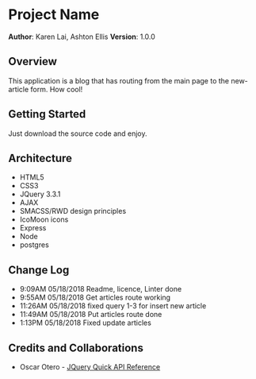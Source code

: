 # Project Name

**Author**: Karen Lai, Ashton Ellis
**Version**: 1.0.0 

## Overview
This application is a blog that has routing from the main page to the new-article form. How cool!

## Getting Started
Just download the source code and enjoy.

## Architecture
* HTML5
* CSS3
* JQuery 3.3.1
* AJAX
* SMACSS/RWD design principles
* IcoMoon icons
* Express
* Node
* postgres

## Change Log
- 9:09AM 05/18/2018 Readme, licence, Linter done 
- 9:55AM 05/18/2018 Get articles route working
- 11:26AM 05/18/2018 fixed query 1-3 for insert new article
- 11:49AM 05/18/2018 Put articles route done
- 1:13PM 05/18/2018 Fixed update articles

## Credits and Collaborations
* Oscar Otero - [JQuery Quick API Reference](https://oscarotero.com/jquery/)
